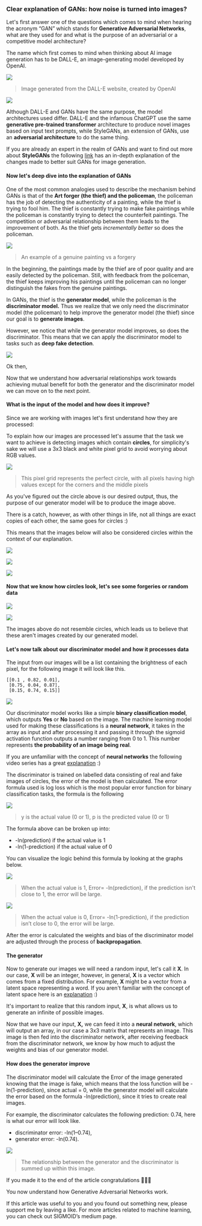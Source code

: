 

### Clear explanation of GANs: how noise is turned into images?

Let's first answer one of the questions which comes to mind when hearing the acronym “GAN” which stands for **Generative Adversarial Networks**, what are they used for and what is the purpose of an adversarial or a competitive model architecture?

The name which first comes to mind when thinking about AI image generation has to be DALL-E, an image-generating model developed by OpenAI.

![](https://cdn-images-1.medium.com/max/1000/1*viFmsPJkg6axGp5CRDz74A.png)

> Image generated from the DALL-E website, created by OpenAI

![](https://cdn-images-1.medium.com/max/1000/1*nRKs3pm3sxLWNa-PcNRWGg.png)

Although DALL-E and GANs have the same purpose, the model architectures used differ. DALL-E and the infamous ChatGPT use the same **generative pre-trained transformer** architecture to produce novel images based on input text prompts, while StyleGANs, an extension of GANs, use an **adversarial architecture** to do the same thing.

If you are already an expert in the realm of GANs and want to find out more about **StyleGANs** the following [link](https://machinelearningmastery.com/introduction-to-style-generative-adversarial-network-stylegan/) has an in-depth explanation of the changes made to better suit GANs for image generation.

#### Now let's deep dive into the explanation of GANs

One of the most common analogies used to describe the mechanism behind GANs is that of the **Art forger (the thief) and the policeman**, the policeman has the job of detecting the authenticity of a painting, while the thief is trying to fool him. The thief is constantly trying to make fake paintings while the policeman is constantly trying to detect the counterfeit paintings. The competition or adversarial relationship between them leads to the improvement of both. As the thief gets _incrementally better_ so does the policeman.

![](https://cdn-images-1.medium.com/max/1000/1*zDhPHNfiAnXDJVRv4YGHcg.png)

> An example of a genuine painting vs a forgery

In the beginning, the paintings made by the thief are of poor quality and are easily detected by the policeman. Still, with feedback from the policeman, the thief keeps improving his paintings until the policeman can no longer distinguish the fakes from the genuine paintings.

In GANs, the thief is the **generator model**, while the policeman is the **discriminator model.** Thus we realize that we only need the discriminator model (the policeman) to help improve the generator model (the thief) since our goal is to **generate images**.

However, we notice that while the generator model improves, so does the discriminator. This means that we can apply the discriminator model to tasks such as **deep fake detection**.

![](https://cdn-images-1.medium.com/max/1000/1*nu79D-SNE1yF3gClose9OA.jpeg)

Ok then,

Now that we understand how adversarial relationships work towards achieving mutual benefit for both the generator and the discriminator model we can move on to the next point.

#### What is the input of the model and how does it improve?

Since we are working with images let's first understand how they are processed:

To explain how our images are processed let's assume that the task we want to achieve is detecting images which contain **circles**, for simplicity's sake we will use a 3x3 black and white pixel grid to avoid worrying about RGB values.

  

![](https://cdn-images-1.medium.com/max/1000/1*ldywl6xP0TcoYBLLeeyAjw.png)

> This pixel grid represents the perfect circle, with all pixels having
> high values except for the corners and the middle pixels

As you've figured out the circle above is our desired output, thus, the purpose of our generator model will be to produce the image above.

There is a catch, however, as with other things in life, not all things are exact copies of each other, the same goes for circles :)

This means that the images below will also be considered circles within the context of our explanation.

  

![](https://cdn-images-1.medium.com/max/500/1*hIIPxgrzeNkoFvCtChRAEw.png)

![](https://cdn-images-1.medium.com/max/500/1*pZP5aZ3LxqeBCc-LCrBKcQ.png)

![](https://cdn-images-1.medium.com/max/500/1*--Q1Z9UrZUeYnrq08h6YzQ.png)

#### Now that we know how circles look, let's see some forgeries or random data

![](https://cdn-images-1.medium.com/max/750/1*y9Ic0d9-xRLWAudEN-KrAQ.png)

![](https://cdn-images-1.medium.com/max/750/1*IdSGzPsFbgfYz6Ovw4yIGA.png)

The images above do not resemble circles, which leads us to believe that these aren't images created by our generated model.

#### Let's now talk about our discriminator model and how it processes data

The input from our images will be a list containing the brightness of each pixel, for the following image it will look like this.

    [[0.1 , 0.82, 0.01],  
     [0.75, 0.04, 0.87],  
     [0.15, 0.74, 0.15]]

![](https://cdn-images-1.medium.com/max/1000/1*B_jkZg9X3qDZvDglIXfSfQ.png)

Our discriminator model works like a simple **binary classification model**, which outputs **Yes** or **No** based on the image. The machine learning model used for making these classifications is a **neural network**, it takes in the array as input and after processing it and passing it through the sigmoid activation function outputs a number ranging from 0 to 1. This number represents **the probability of an image being real**.

If you are unfamiliar with the concept of **neural networks** the following video series has a great [explanation](https://youtu.be/CqOfi41LfDw) :)

The discriminator is trained on labelled data consisting of real and fake images of circles, the error of the model is then calculated. The error formula used is log loss which is the most popular error function for binary classification tasks, the formula is the following

![](https://cdn-images-1.medium.com/max/1000/1*SrnHWd-WGCooP3G2zpl5eA.png)

> y is the actual value (0 or 1), p is the predicted value (0 or 1)

The formula above can be broken up into:

-   -ln(prediction) if the actual value is 1
-   -ln(1-prediction) if the actual value of 0

You can visualize the logic behind this formula by looking at the graphs below.

  

![](https://cdn-images-1.medium.com/max/1000/1*mUWNRoG_ABkWc7oFEwN7tw.png)

> When the actual value is 1, Error= -ln(prediction), if the prediction
> isn't close to 1, the error will be large.

  

![](https://cdn-images-1.medium.com/max/1000/1*F-A5IY79oMMbVfRgrLUdZA.png)

> When the actual value is 0, Error= -ln(1-prediction), if the
> prediction isn’t close to 0, the error will be large.

After the error is calculated the weights and bias of the discriminator model are adjusted through the process of **backpropagation**.

#### The generator

Now to generate our images we will need a random input, let's call it **X**. In our case, **X** will be an integer, however, in general, **X** is a vector which comes from a fixed distribution. For example, **X** might be a vector from a latent space representing a word. If you aren't familiar with the concept of latent space here is an [explanation](https://towardsdatascience.com/understanding-latent-space-in-machine-learning-de5a7c687d8d) :)

It's important to realize that this random input, **X**, is what allows us to generate an infinite of possible images.

Now that we have our input, **X,** we can feed it into a **neural network**, which will output an array, in our case a 3x3 matrix that represents an image. This image is then fed into the discriminator network, after receiving feedback from the discriminator network, we know by how much to adjust the weights and bias of our generator model.

#### How does the generator improve

The discriminator model will calculate the Error of the image generated knowing that the image is fake, which means that the loss function will be -ln(1-prediction), since actual = 0, while the generator model will calculate the error based on the formula -ln(prediction), since it tries to create real images.

For example, the discriminator calculates the following prediction: 0.74, here is what our error will look like.

-   discriminator error: -ln(1–0.74),
-   generator error: -ln(0.74).

![](https://cdn-images-1.medium.com/max/1000/1*QAdINL8ZP2kKGcu3OdeV_A.png)

> The relationship between the generator and the discriminator is summed
> up within this image.

If you made it to the end of the article congratulations 👏🎉🎆

You now understand how Generative Adversarial Networks work.

If this article was useful to you and you found out something new, please support me by leaving a like. For more articles related to machine learning, you can check out SIGMOID’s medium page.
